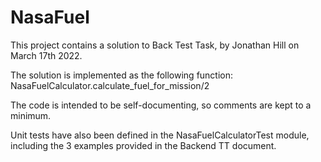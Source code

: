# NasaFuel

This project contains a solution to Back Test Task, by Jonathan Hill on March 17th 2022.

The solution is implemented as the following function:
  NasaFuelCalculator.calculate_fuel_for_mission/2

The code is intended to be self-documenting, so comments are kept to a minimum.

Unit tests have also been defined in the NasaFuelCalculatorTest module,
including the 3 examples provided in the Backend TT document.
